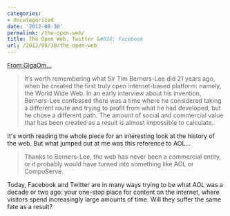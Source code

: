```yaml
---
categories:
- Uncategorized
date: '2012-08-30'
permalink: /the-open-web/
title: The Open Web, Twitter &#038; Facebook
url: /2012/08/30/the-open-web
---
```


<a href="http://gigaom.com/2012/08/10/theres-only-one-truly-open-platform-the-web/">From GigaOm...</a>

<blockquote>It’s worth remembering what Sir Tim Berners-Lee did 21 years ago, when he created the first truly open internet-based platform: namely, the World Wide Web. In an early interview about his invention, Berners-Lee confessed there was a time where he considered taking a different route and trying to profit from what he had developed, but he chose a different path. The amount of social and commercial value that has been created as a result is almost impossible to calculate.</blockquote>

It's worth reading the whole piece for an interesting look at the history of the web. But what jumped out at me was this reference to AOL...

<blockquote>Thanks to Berners-Lee, the web has never been a commercial entity, or it probably would have turned into something like AOL or CompuServe.</blockquote>

Today, Facebook and Twitter are in many ways trying to be what AOL was a decade or two ago: your one-stop place for content on the internet, where visitors spend increasingly large amounts of time. Will they suffer the same fate as a result?